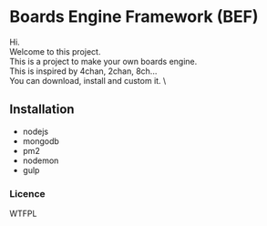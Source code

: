 # Boards Engine Framework (BEF)

Hi. \
Welcome to this project. \
This is a project to make your own boards engine. \
This is inspired by 4chan, 2chan, 8ch... \
You can download, install and custom it. \

## Installation
- nodejs
- mongodb
- pm2
- nodemon
- gulp

### Licence
WTFPL